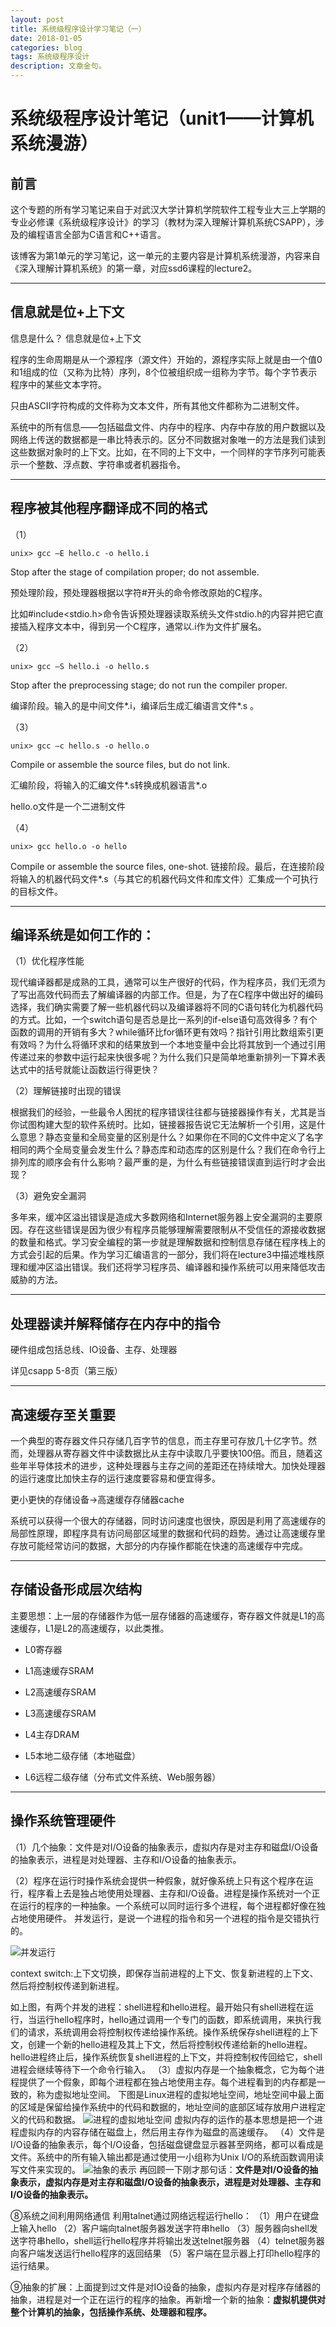 ```yaml
---
layout: post
title: 系统级程序设计学习笔记（一）
date: 2018-01-05
categories: blog
tags: 系统级程序设计
description: 文章金句。
---
```


系统级程序设计笔记（unit1——计算机系统漫游）
===

## 前言

这个专题的所有学习笔记来自于对武汉大学计算机学院软件工程专业大三上学期的专业必修课《系统级程序设计》的学习（教材为深入理解计算机系统CSAPP），涉及的编程语言全部为C语言和C++语言。

该博客为第1单元的学习笔记，这一单元的主要内容是计算机系统漫游，内容来自《深入理解计算机系统》的第一章，对应ssd6课程的lecture2。

-------------------
## 信息就是位+上下文

信息是什么？ 信息就是位+上下文

程序的生命周期是从一个源程序（源文件）开始的，源程序实际上就是由一个值0和1组成的位（又称为比特）序列，8个位被组织成一组称为字节。每个字节表示程序中的某些文本字符。

只由ASCII字符构成的文件称为文本文件，所有其他文件都称为二进制文件。

系统中的所有信息——包括磁盘文件、内存中的程序、内存中存放的用户数据以及网络上传送的数据都是一串比特表示的。区分不同数据对象唯一的方法是我们读到这些数据对象时的上下文。比如，在不同的上下文中，一个同样的字节序列可能表示一个整数、浮点数、字符串或者机器指令。

-------------------
## 程序被其他程序翻译成不同的格式
（1）
```
unix> gcc –E hello.c -o hello.i
```
Stop after the stage of compilation proper; do not assemble.

预处理阶段，预处理器根据以字符#开头的命令修改原始的C程序。

比如#include$<$stdio.h$>$命令告诉预处理器读取系统头文件stdio.h的内容并把它直接插入程序文本中，得到另一个C程序，通常以.i作为文件扩展名。

（2）
```
unix> gcc –S hello.i -o hello.s
```
Stop after the preprocessing stage; do not run the compiler proper.

编译阶段。输入的是中间文件*.i，编译后生成汇编语言文件*.s 。

（3）
```
unix> gcc –c hello.s -o hello.o
```
Compile or assemble the source files, but do not link.

汇编阶段，将输入的汇编文件*.s转换成机器语言*.o

hello.o文件是一个二进制文件

（4）
```
unix> gcc hello.o -o hello
```
Compile or assemble the source files, one-shot.
链接阶段。最后，在连接阶段将输入的机器代码文件*.s（与其它的机器代码文件和库文件）汇集成一个可执行的目标文件。

-------------------
## 编译系统是如何工作的：

（1）优化程序性能

现代编译器都是成熟的工具，通常可以生产很好的代码，作为程序员，我们无须为了写出高效代码而去了解编译器的内部工作。但是，为了在C程序中做出好的编码选择，我们确实需要了解一些机器代码以及编译器将不同的C语句转化为机器代码的方式。比如，一个switch语句是否总是比一系列的if-else语句高效得多？有个函数的调用的开销有多大？while循环比for循环更有效吗？指针引用比数组索引更有效吗？为什么将循环求和的结果放到一个本地变量中会比将其放到一个通过引用传递过来的参数中运行起来快很多呢？为什么我们只是简单地重新排列一下算术表达式中的括号就能让函数运行得更快？

（2）理解链接时出现的错误

根据我们的经验，一些最令人困扰的程序错误往往都与链接器操作有关，尤其是当你试图构建大型的软件系统时。比如，链接器报告说它无法解析一个引用，这是什么意思？静态变量和全局变量的区别是什么？如果你在不同的C文件中定义了名字相同的两个全局变量会发生什么？静态库和动态库的区别是什么？我们在命令行上排列库的顺序会有什么影响？最严重的是，为什么有些链接错误直到运行时才会出现？

（3）避免安全漏洞

多年来，缓冲区溢出错误是造成大多数网络和Internet服务器上安全漏洞的主要原因。存在这些错误是因为很少有程序员能够理解需要限制从不受信任的源接收数据的数量和格式。学习安全编程的第一步就是理解数据和控制信息存储在程序栈上的方式会引起的后果。作为学习汇编语言的一部分，我们将在lecture3中描述堆栈原理和缓冲区溢出错误。我们还将学习程序员、编译器和操作系统可以用来降低攻击威胁的方法。

-------------------
## 处理器读并解释储存在内存中的指令

硬件组成包括总线、IO设备、主存、处理器 

详见csapp 5-8页（第三版）

-------------------
## 高速缓存至关重要

一个典型的寄存器文件只存储几百字节的信息，而主存里可存放几十亿字节。然而，处理器从寄存器文件中读数据比从主存中读取几乎要快100倍。而且，随着这些年半导体技术的进步，这种处理器与主存之间的差距还在持续增大。加快处理器的运行速度比加快主存的运行速度要容易和便宜得多。

更小更快的存储设备->高速缓存存储器cache

系统可以获得一个很大的存储器，同时访问速度也很快，原因是利用了高速缓存的局部性原理，即程序具有访问局部区域里的数据和代码的趋势。通过让高速缓存里存放可能经常访问的数据，大部分的内存操作都能在快速的高速缓存中完成。

-------------------
## 存储设备形成层次结构

主要思想：上一层的存储器作为低一层存储器的高速缓存，寄存器文件就是L1的高速缓存，L1是L2的高速缓存，以此类推。

- L0寄存器

- L1高速缓存SRAM

- L2高速缓存SRAM

- L3高速缓存SRAM

- L4主存DRAM

- L5本地二级存储（本地磁盘）

- L6远程二级存储（分布式文件系统、Web服务器）

-------------------
## 操作系统管理硬件

（1）几个抽象：文件是对I/O设备的抽象表示，虚拟内存是对主存和磁盘I/O设备的抽象表示，进程是对处理器、主存和I/O设备的抽象表示。

（2）程序在运行时操作系统会提供一种假象，就好像系统上只有这个程序在运行，程序看上去是独占地使用处理器、主存和I/O设备。进程是操作系统对一个正在运行的程序的一种抽象。一个系统可以同时运行多个进程，每个进程都好像在独占地使用硬件。
并发运行，是说一个进程的指令和另一个进程的指令是交错执行的。

![并发运行](http://img.blog.csdn.net/20180129180234728?watermark/2/text/aHR0cDovL2Jsb2cuY3Nkbi5uZXQvcXFfMzc2NTEzMjU=/font/5a6L5L2T/fontsize/400/fill/I0JBQkFCMA==/dissolve/70/gravity/SouthEast)

context switch:上下文切换，即保存当前进程的上下文、恢复新进程的上下文、然后将控制权传递到新进程。

如上图，有两个并发的进程：shell进程和hello进程。最开始只有shell进程在运行，当运行hello程序时，hello通过调用一个专门的函数，即系统调用，来执行我们的请求，系统调用会将控制权传递给操作系统。操作系统保存shell进程的上下文，创建一个新的hello进程及其上下文，然后将控制权传递给新的hello进程。hello进程终止后，操作系统恢复shell进程的上下文，并将控制权传回给它，shell进程会继续等待下一个命令行输入。
（3）虚拟内存是一个抽象概念，它为每个进程提供了一个假象，即每个进程都在独占地使用主存。每个进程看到的内存都是一致的，称为虚拟地址空间。
下图是Linux进程的虚拟地址空间，地址空间中最上面的区域是保留给操作系统中的代码和数据的，地址空间的底部区域存放用户进程定义的代码和数据。
![进程的虚拟地址空间](http://img.blog.csdn.net/20180129180317945?watermark/2/text/aHR0cDovL2Jsb2cuY3Nkbi5uZXQvcXFfMzc2NTEzMjU=/font/5a6L5L2T/fontsize/400/fill/I0JBQkFCMA==/dissolve/70/gravity/SouthEast)
虚拟内存的运作的基本思想是把一个进程虚拟内存的内容存储在磁盘上，然后用主存作为磁盘的高速缓存。
（4）文件是I/O设备的抽象表示，每个I/O设备，包括磁盘键盘显示器甚至网络，都可以看成是文件。系统中的所有输入输出都是通过使用一小组称为Unix I/O的系统函数调用读写文件来实现的。
![抽象的表示](http://img.blog.csdn.net/20180129180409351?watermark/2/text/aHR0cDovL2Jsb2cuY3Nkbi5uZXQvcXFfMzc2NTEzMjU=/font/5a6L5L2T/fontsize/400/fill/I0JBQkFCMA==/dissolve/70/gravity/SouthEast)
再回顾一下刚才那句话：**文件是对I/O设备的抽象表示，虚拟内存是对主存和磁盘I/O设备的抽象表示，进程是对处理器、主存和I/O设备的抽象表示。**

⑧系统之间利用网络通信
利用talnet通过网络远程运行hello：
（1）用户在键盘上输入hello
（2）客户端向talnet服务器发送字符串hello
（3）服务器向shell发送字符串hello，shell运行hello程序并将输出发送telnet服务器
（4）telnet服务器向客户端发送运行hello程序的返回结果
（5）客户端在显示器上打印hello程序的运行结果。

⑨抽象的扩展：上面提到过文件是对IO设备的抽象，虚拟内存是对程序存储器的抽象，进程是对一个正在运行的程序的抽象。再新增一个新的抽象：**虚拟机提供对整个计算机的抽象，包括操作系统、处理器和程序。**
